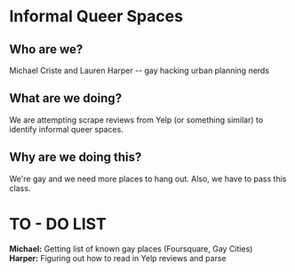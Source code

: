 # Informal Queer Spaces

## Who are we?
Michael Criste and Lauren Harper -- gay hacking urban planning nerds

## What are we doing?
We are attempting scrape reviews from Yelp (or something similar) to identify informal queer spaces. 

## Why are we doing this?
We're gay and we need more places to hang out. Also, we have to pass this class. 


# TO - DO LIST

<b>Michael:</b> Getting list of known gay places (Foursquare, Gay Cities) <br>
<b>Harper:</b> Figuring out how to read in Yelp reviews and parse

